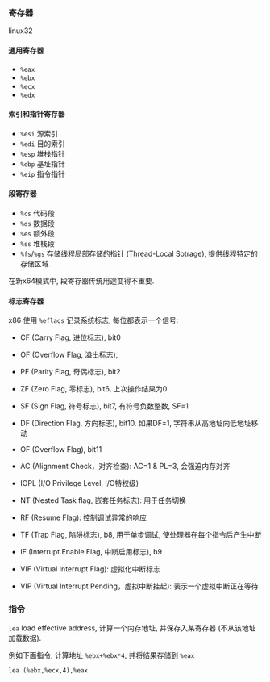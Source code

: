 ### 寄存器

linux32 

#### 通用寄存器

- `%eax`
- `%ebx`
- `%ecx`
- `%edx`

#### 索引和指针寄存器

- `%esi` 源索引
- `%edi` 目的索引
- `%esp` 堆栈指针
- `%ebp` 基址指针
- `%eip` 指令指针

#### 段寄存器

- `%cs` 代码段
- `%ds` 数据段
- `%es` 额外段
- `%ss` 堆栈段
- `%fs`/`%gs` 存储线程局部存储的指针 (Thread-Local Sotrage), 提供线程特定的存储区域.

在新x64模式中, 段寄存器传统用途变得不重要.

#### 标志寄存器 

x86 使用 `%eflags` 记录系统标志, 每位都表示一个信号:

- CF (Carry Flag, 进位标志), bit0
- OF (Overflow Flag, 溢出标志), 
- PF (Parity Flag, 奇偶标志), bit2
- ZF (Zero Flag, 零标志), bit6, 上次操作结果为0
- SF (Sign Flag, 符号标志), bit7, 有符号负数整数, SF=1

- DF (Direction Flag, 方向标志), bit10. 如果DF=1, 字符串从高地址向低地址移动
- OF (Overflow Flag), bit11
- AC (Alignment Check，对齐检查): AC=1 & PL=3, 会强迫内存对齐

- IOPL (I/O Privilege Level, I/O特权级)
- NT (Nested Task flag, 嵌套任务标志): 用于任务切换

- RF (Resume Flag): 控制调试异常的响应
- TF (Trap Flag, 陷阱标志), b8, 用于单步调试, 使处理器在每个指令后产生中断

- IF (Interrupt Enable Flag, 中断启用标志), b9
- VIF (Virtual Interrupt Flag): 虚拟化中断标志
- VIP (Virtual Interrupt Pending，虚拟中断挂起): 表示一个虚拟中断正在等待


### 指令

`lea` load effective address, 计算一个内存地址, 并保存入某寄存器 (不从该地址加载数据).

例如下面指令, 计算地址 `%ebx+%ebx*4`, 并将结果存储到 `%eax`
```assembly
lea (%ebx,%ecx,4),%eax
```